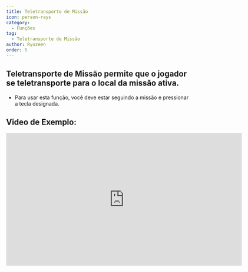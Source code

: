 ```yaml
---
title: Teletransporte de Missão
icon: person-rays
category:
  - Funções
tag:
  - Teletransporte de Missão
author: Ryuzeen
order: 5
---
```


## Teletransporte de Missão permite que o jogador se teletransporte para o local da missão ativa.
- Para usar esta função, você deve estar seguindo a missão e pressionar a tecla designada.

## Video de Exemplo:

<div class="iframe-container"><iframe width="640" height="360" src="https://www.youtube.com/embed/HNdQu39G2Tc?list=PL5eI1Tb64p56g27qfYk7VuFTz4FK6YrKa" title="Korepi - QuestTP" frameborder="0" allow="accelerometer; autoplay; clipboard-write; encrypted-media; gyroscope; picture-in-picture; web-share" allowfullscreen></iframe></div>
